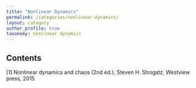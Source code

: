 ```yaml
---
title: "Nonlinear Dynamics"
permalink: /categories/nonlinear-dynamics/
layout: category
author_profile: true
taxonomy: nonlinear dynamics
---
```





## Contents

[1] Nonlinear dynamics and chaos (2nd ed.), Steven H. Strogatz, Westview press, 2015